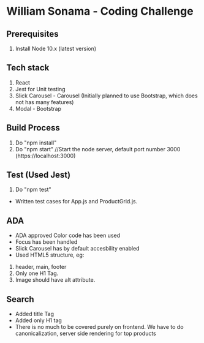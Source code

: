 # William Sonama - Coding Challenge

## Prerequisites

1) Install Node 10.x (latest version)

## Tech stack

1) React
2) Jest for Unit testing
3) Slick Carousel - Carousel (Initially planned to use Bootstrap, which does not has many features)
4) Modal - Bootstrap

## Build Process

1) Do "npm install"
2) Do "npm start" //Start the node server, default port number 3000 (https://localhost:3000)


## Test (Used Jest)

1) Do "npm test"

* Written test cases for App.js and ProductGrid.js.


## ADA

* ADA approved Color code has been used
* Focus has been handled
* Slick Carousel has by default accesbility enabled
* Used HTML5 structure, eg:
1) header, main, footer
2) Only one H1 Tag.
3) Image should have alt attribute.


## Search

* Added title Tag
* Added only H1 tag
* There is no much to be covered purely on frontend. We have to do canonicalization, server side rendering for top products
